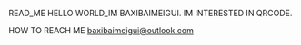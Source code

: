READ_ME
HELLO WORLD_IM BAXIBAIMEIGUI.
IM INTERESTED IN QRCODE.

HOW TO REACH ME <baxibaimeigui@outlook.com>

<!---
baxibaimeigui/baxibaimeigui is a ✨ special ✨ repository because its `README.md` (this file) appears on your GitHub profile.
You can click the Preview link to take a look at your changes.
--->
